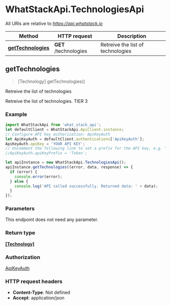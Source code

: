 # WhatStackApi.TechnologiesApi

All URIs are relative to *https://api.whatstack.io*

Method | HTTP request | Description
------------- | ------------- | -------------
[**getTechnologies**](TechnologiesApi.md#getTechnologies) | **GET** /technologies | Retreive the list of technologies



## getTechnologies

> [Technology] getTechnologies()

Retreive the list of technologies

Retreive the list of technologies. TIER 3

### Example

```javascript
import WhatStackApi from 'what_stack_api';
let defaultClient = WhatStackApi.ApiClient.instance;
// Configure API key authorization: ApiKeyAuth
let ApiKeyAuth = defaultClient.authentications['ApiKeyAuth'];
ApiKeyAuth.apiKey = 'YOUR API KEY';
// Uncomment the following line to set a prefix for the API key, e.g. "Token" (defaults to null)
//ApiKeyAuth.apiKeyPrefix = 'Token';

let apiInstance = new WhatStackApi.TechnologiesApi();
apiInstance.getTechnologies((error, data, response) => {
  if (error) {
    console.error(error);
  } else {
    console.log('API called successfully. Returned data: ' + data);
  }
});
```

### Parameters

This endpoint does not need any parameter.

### Return type

[**[Technology]**](Technology.md)

### Authorization

[ApiKeyAuth](../README.md#ApiKeyAuth)

### HTTP request headers

- **Content-Type**: Not defined
- **Accept**: application/json

